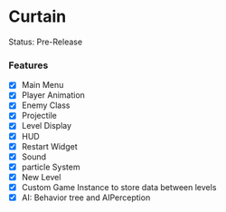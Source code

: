# Curtain

Status: Pre-Release

### Features
- [x] Main Menu
- [x] Player Animation
- [x] Enemy Class
- [x] Projectile
- [x] Level Display
- [x] HUD
- [x] Restart Widget
- [x] Sound
- [x] particle System
- [x] New Level
- [x] Custom Game Instance to store data between levels
- [x] AI: Behavior tree and AIPerception
